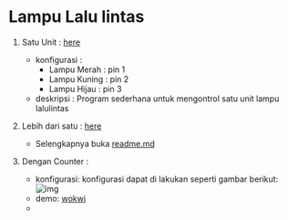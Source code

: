 # Lampu Lalu lintas

1. Satu Unit : [here](./satu-unit.ino)
    - konfigurasi :
      - Lampu Merah  : pin 1
      - Lampu Kuning : pin 2
      - Lampu Hijau  : pin 3
    - deskripsi :
        Program sederhana untuk mengontrol satu unit lampu lalulintas

2. Lebih dari satu : [here](../perempatan/perempatan.ino)
    - Selengkapnya buka [readme.md](../perempatan/readme.md)

3. Dengan Counter : 
    - konfigurasi: 
      konfigurasi dapat di lakukan seperti gambar berikut:
      ![img](https://github.com/ReazonGd/ArduinoCode-Example/blob/main/lampu%20lalu%20lintas/image.png)
    - demo: [wokwi](https://wokwi.com/projects/357235154347177985)
    - 
